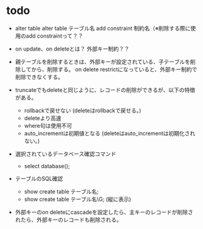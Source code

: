 # todo
- alter table alter table テーブル名 add constraint 制約名（※削除する際に使用のadd constraintって？？

- on update、on deleteとは？ 外部キー制約？？

- 親テーブルを削除するときは、外部キーが設定されている、子テーブルを削除してから、削除する。  on delete restrictになっていると、外部キー制約で削除できなくする。

- truncateでもdeleteと同じように、レコードの削除ができるが、以下の特徴がある。
    - rollbackで戻せない (deleteはrollbackで戻せる。)
    - deleteより高速
    - where句は使用不可
    - auto_incrementは初期値となる (deleteはauto_incrementは初期化されない。)

- 選択されているデータベース確認コマンド  
  - select database();  

- テーブルのSQL確認  
  - show create table テーブル名;  
  - show create table テーブル名\G; (縦に表示)  

- 外部キーのon deleteにcascadeを設定したら、主キーのレコードが削除されたら、外部キーのレコードも削除される。
